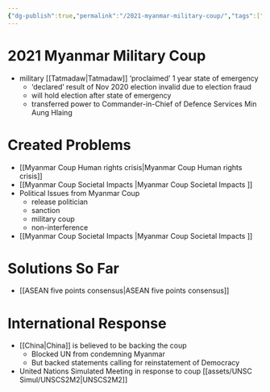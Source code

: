 ```yaml
---
{"dg-publish":true,"permalink":"/2021-myanmar-military-coup/","tags":["Civil-Conflict"]}
---
```


# 2021 Myanmar Military Coup

- military [[Tatmadaw\|Tatmadaw]] ‘proclaimed’ 1 year state of emergency
    - ‘declared’ result of Nov 2020 election invalid due to election fraud
    - will hold election after state of emergency
    - transferred power to Commander-in-Chief of Defence Services Min Aung Hlaing

# Created Problems

- [[Myanmar Coup Human rights crisis\|Myanmar Coup Human rights crisis]]
- [[Myanmar Coup Societal Impacts \|Myanmar Coup Societal Impacts ]]
- Political Issues from Myanmar Coup
    - release politician
    - sanction
    - military coup
    - non-interference
- [[Myanmar Coup Societal Impacts \|Myanmar Coup Societal Impacts ]]

# Solutions So Far

- [[ASEAN five points consensus\|ASEAN five points consensus]]

# International Response

- [[China\|China]]  is believed to be backing the coup
    - Blocked UN from condemning Myanmar
    - But backed statements calling for reinstatement of Democracy
- United Nations Simulated Meeting in response to coup [[assets/UNSC Simul/UNSCS2M2\|UNSCS2M2]]